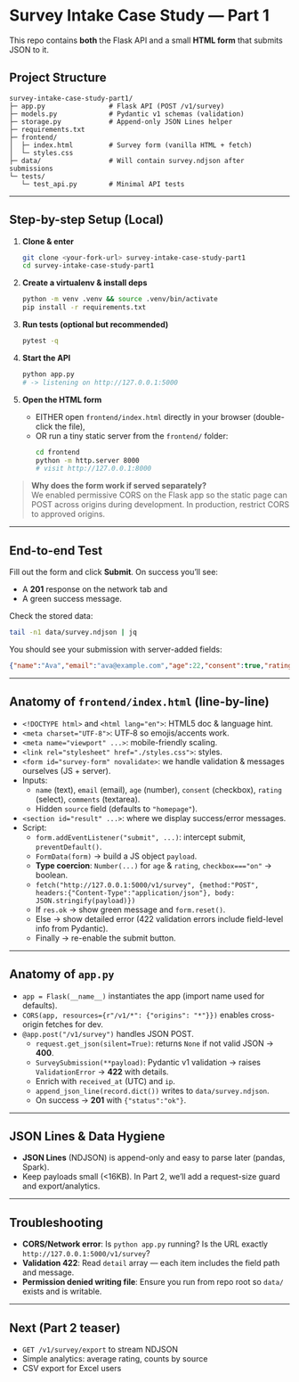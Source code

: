 # Survey Intake Case Study — Part 1

This repo contains **both** the Flask API and a small **HTML form** that submits JSON to it.

## Project Structure

```
survey-intake-case-study-part1/
├─ app.py                # Flask API (POST /v1/survey)
├─ models.py             # Pydantic v1 schemas (validation)
├─ storage.py            # Append-only JSON Lines helper
├─ requirements.txt
├─ frontend/
│  ├─ index.html         # Survey form (vanilla HTML + fetch)
│  └─ styles.css
├─ data/                 # Will contain survey.ndjson after submissions
└─ tests/
   └─ test_api.py        # Minimal API tests
```

---

## Step-by-step Setup (Local)

1. **Clone & enter**
   ```bash
   git clone <your-fork-url> survey-intake-case-study-part1
   cd survey-intake-case-study-part1
   ```

2. **Create a virtualenv & install deps**
   ```bash
   python -m venv .venv && source .venv/bin/activate
   pip install -r requirements.txt
   ```

3. **Run tests (optional but recommended)**
   ```bash
   pytest -q
   ```

4. **Start the API**
   ```bash
   python app.py
   # -> listening on http://127.0.0.1:5000
   ```

5. **Open the HTML form**
   - EITHER open `frontend/index.html` directly in your browser (double-click the file),
   - OR run a tiny static server from the `frontend/` folder:
     ```bash
     cd frontend
     python -m http.server 8000
     # visit http://127.0.0.1:8000
     ```

> **Why does the form work if served separately?**  
> We enabled permissive CORS on the Flask app so the static page can POST across origins during development. In production, restrict CORS to approved origins.

---

## End-to-end Test

Fill out the form and click **Submit**. On success you’ll see:
- A **201** response on the network tab and
- A green success message.

Check the stored data:
```bash
tail -n1 data/survey.ndjson | jq
```

You should see your submission with server-added fields:
```json
{"name":"Ava","email":"ava@example.com","age":22,"consent":true,"rating":4,"comments":"Loved it!","source":"homepage","received_at":"2025-01-01T00:00:00Z","ip":"127.0.0.1"}
```

---

## Anatomy of `frontend/index.html` (line-by-line)

- `<!DOCTYPE html>` and `<html lang="en">`: HTML5 doc & language hint.  
- `<meta charset="UTF-8">`: UTF‑8 so emojis/accents work.  
- `<meta name="viewport" ...>`: mobile-friendly scaling.  
- `<link rel="stylesheet" href="./styles.css">`: styles.  
- `<form id="survey-form" novalidate>`: we handle validation & messages ourselves (JS + server).  
- Inputs:
  - `name` (text), `email` (email), `age` (number), `consent` (checkbox), `rating` (select), `comments` (textarea).
  - Hidden `source` field (defaults to `"homepage"`).
- `<section id="result" ...>`: where we display success/error messages.  
- Script:
  - `form.addEventListener("submit", ...)`: intercept submit, `preventDefault()`.
  - `FormData(form)` → build a JS object `payload`.
  - **Type coercion**: `Number(...)` for `age` & `rating`, `checkbox==="on"` → boolean.
  - `fetch("http://127.0.0.1:5000/v1/survey", {method:"POST", headers:{"Content-Type":"application/json"}, body: JSON.stringify(payload)})`
  - If `res.ok` → show green message and `form.reset()`.
  - Else → show detailed error (422 validation errors include field-level info from Pydantic).
  - Finally → re-enable the submit button.

---

## Anatomy of `app.py`

- `app = Flask(__name__)` instantiates the app (import name used for defaults).
- `CORS(app, resources={r"/v1/*": {"origins": "*"}})` enables cross-origin fetches for dev.
- `@app.post("/v1/survey")` handles JSON POST.
  - `request.get_json(silent=True)`: returns `None` if not valid JSON → **400**.
  - `SurveySubmission(**payload)`: Pydantic v1 validation → raises `ValidationError` → **422** with details.
  - Enrich with `received_at` (UTC) and `ip`.
  - `append_json_line(record.dict())` writes to `data/survey.ndjson`.
  - On success → **201** with `{"status":"ok"}`.

---

## JSON Lines & Data Hygiene

- **JSON Lines** (NDJSON) is append-only and easy to parse later (pandas, Spark).
- Keep payloads small (<16KB). In Part 2, we’ll add a request-size guard and export/analytics.

---

## Troubleshooting

- **CORS/Network error**: Is `python app.py` running? Is the URL exactly `http://127.0.0.1:5000/v1/survey`?
- **Validation 422**: Read `detail` array — each item includes the field path and message.
- **Permission denied writing file**: Ensure you run from repo root so `data/` exists and is writable.

---

## Next (Part 2 teaser)

- `GET /v1/survey/export` to stream NDJSON
- Simple analytics: average rating, counts by source
- CSV export for Excel users
